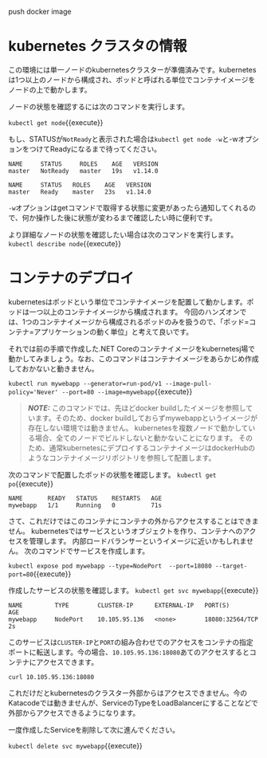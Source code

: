 push docker image

# kubernetes クラスタの情報

この環境には単一ノードのkubernetesクラスターが準備済みです。kubernetesは1つ以上のノードから構成され、ポッドと呼ばれる単位でコンテナイメージをノードの上で動かします。

ノードの状態を確認するには次のコマンドを実行します。

`kubectl get node`{{execute}}

もし、STATUSが`NotReady`と表示された場合は`kubectl get node -w`と-wオプションをつけてReadyになるまで待ってください。

```
NAME     STATUS     ROLES    AGE   VERSION
master   NotReady   master   19s   v1.14.0
```

```
NAME     STATUS   ROLES    AGE   VERSION
master   Ready    master   23s   v1.14.0
```

`-w`オプションはgetコマンドで取得する状態に変更があったら通知してくれるので、何か操作した後に状態が変わるまで確認したい時に便利です。

より詳細なノードの状態を確認したい場合は次のコマンドを実行します。
`kubectl describe node`{{execute}}

# コンテナのデプロイ

kubernetesはポッドという単位でコンテナイメージを配置して動かします。ポッドは一つ以上のコンテナイメージから構成されます。
今回のハンズオンでは、1つのコンテナイメージから構成されるポッドのみを扱うので、「ポッド=コンテナ=アプリケーションの動く単位」と考えて良いです。

それでは前の手順で作成した.NET Coreのコンテナイメージをkubernetesj場で動かしてみましょう。なお、このコマンドはコンテナイメージをあらかじめ作成しておかないと動きません。

`kubectl run mywebapp --generator=run-pod/v1 --image-pull-policy='Never' --port=80 --image=mywebapp`{{execute}}

> **_NOTE:_** 
このコマンドでは、先ほどdocker buildしたイメージを参照しています。そのため、docker buildしておらずmywebappというイメージが存在しない環境では動きません。
kubernetesを複数ノードで動かしている場合、全てのノードでビルドしないと動かないことになります。
そのため、通常kubernetesにデプロイするコンテナイメージはdockerHubのようなコンテナイメージリポジトリを参照して配置します。

次のコマンドで配置したポッドの状態を確認します。
`kubectl get po`{{execute}}

```
NAME       READY   STATUS    RESTARTS   AGE
mywebapp   1/1     Running   0          71s
```

さて、これだけではこのコンテナにコンテナの外からアクセスすることはできません。
kubernetesではサービスというオブジェクトを作り、コンテナへのアクセスを管理します。
内部ロードバランサーというイメージに近いかもしれません。
次のコマンドでサービスを作成します。

`kubectl expose pod mywebapp --type=NodePort  --port=18080 --target-port=80`{{execute}}

作成したサービスの状態を確認します。
`kubectl get svc mywebapp`{{execute}}

```
NAME         TYPE        CLUSTER-IP      EXTERNAL-IP   PORT(S)           AGE
mywebapp     NodePort    10.105.95.136   <none>        18080:32564/TCP   2s
```

このサービスは`CLUSTER-IP`と`PORT`の組み合わせでのアクセスをコンテナの指定ポートに転送します。今の場合、`10.105.95.136:18080`あてのアクセスするとコンテナにアクセスできます。

`curl 10.105.95.136:18080`

これだけだとkubernetesのクラスター外部からはアクセスできません。今のKatacodeでは動きませんが、ServiceのTypeをLoadBalancerにすることなどで外部からアクセスできるようになります。

一度作成したServiceを削除して次に進んでください。

`kubectl delete svc mywebapp`{{execute}}